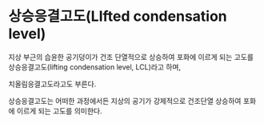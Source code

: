 # 상승응결고도(LIfted condensation level)


지상 부근의 습윤한 공기덩이가 건조 단열적으로 상승하여 포화에 이르게 되는 고도를 상승응결고도(lifting condensation level, LCL)라고 하며,

치올림응결고도라고도 부른다.

상승응결고도는 어떠한 과정에서든 지상의 공기가 강제적으로 건조단열 상승하여 포화에 이르게 되는 고도를 의미한다.

